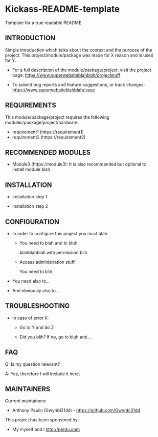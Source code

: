 # Kickass-README-template

Template for a true readable README

INTRODUCTION
------------

Simple introduction which talks about the context and the purpose of the project.
This project/module/package was made for X reason and is used for Y.

 * For a full description of the module/package/project, visit the project page:
   https://www.superwebsiteblahblah/projectstuff

 * To submit bug reports and feature suggestions, or track changes:
   https://www.superwebsiteblahblah/issue

REQUIREMENTS
------------

This module/package/project requires the following modules/package/project/hardware:

 * requirement1 (https://requirement1)
 * requirement2 (https://requirement2)

RECOMMENDED MODULES
-------------------

 * Module3 (https://module3):
   It is also recommanded but optional to install module blah
   
INSTALLATION
------------
 
 * Installation step 1

 * Installation step 2
 
CONFIGURATION
-------------
 
 * In order to configure this project you must blah:

   - You need to blah and to bluh

     blahblahblah with permission blih

   - Access administration stuff

     You need to blih

 * You need also to...

 * And obviously also to ...
   
   
TROUBLESHOOTING
---------------

 * In case of error X:

   - Go to Y and do Z

   - Did you blih? If no, go to bluh and...

FAQ
---

Q: Is my question relevant?

A: Yes, therefore I will include it here.

MAINTAINERS
-----------

Current maintainers:
 * Anthony Paulin (Gwynbl31dd) - https://github.com/Gwynbl31dd

This project has been sponsored by:
 * My myself and I
    http://perdu.com

